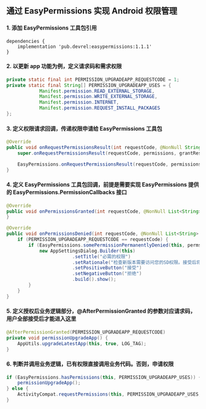 
## 通过 EasyPermissions 实现 Android 权限管理

#### 1. 添加 EasyPermissions 工具包引用

```
dependencies {
    implementation 'pub.devrel:easypermissions:1.1.1'
}
```

#### 2. 以更新 app 功能为例，定义请求码和需求权限

```java
private static final int PERMISSION_UPGRADEAPP_REQUESTCODE = 1;
private static final String[] PERMISSION_UPGRADEAPP_USES = {
            Manifest.permission.READ_EXTERNAL_STORAGE, 
            Manifest.permission.WRITE_EXTERNAL_STORAGE, 
            Manifest.permission.INTERNET, 
            Manifest.permission.REQUEST_INSTALL_PACKAGES
};
```

#### 3. 定义权限请求回调，传递权限申请给 EasyPermissions 工具包

```java
@Override
public void onRequestPermissionsResult(int requestCode, @NonNull String[] permissions, @NonNull int[] grantResults) {
    super.onRequestPermissionsResult(requestCode, permissions, grantResults);

    EasyPermissions.onRequestPermissionsResult(requestCode, permissions, grantResults, this);
}
```

#### 4. 定义 EasyPermissions 工具包回调，前提是需要实现 EasyPermissions 提供的 EasyPermissions.PermissionCallbacks 接口

```java
@Override
public void onPermissionsGranted(int requestCode, @NonNull List<String> perms) {
}

@Override
public void onPermissionsDenied(int requestCode, @NonNull List<String> perms) {
    if (PERMISSION_UPGRADEAPP_REQUESTCODE == requestCode) {
        if (EasyPermissions.somePermissionPermanentlyDenied(this, perms)) {
            new AppSettingsDialog.Builder(this)
                        .setTitle("必需的权限")
                        .setRationale("检查新版本需要访问您的SD权限。接受后将进入系统设置，请修改SD权限为可用。")
                        .setPositiveButton("接受")
                        .setNegativeButton("拒绝")
                        .build().show();
        }
    }
}
```

#### 5. 定义授权后业务逻辑部分，@AfterPermissionGranted 的参数对应请求码，用户全部接受后才能进入这里

```java
@AfterPermissionGranted(PERMISSION_UPGRADEAPP_REQUESTCODE)
private void permissionUpgradeApp() {
    AppUtils.upgradeLatestApp(this, true, LOG_TAG);
}
```

#### 6. 判断并调用业务逻辑，已有权限直接调用业务代码。否则，申请权限

```java
if (EasyPermissions.hasPermissions(this, PERMISSION_UPGRADEAPP_USES)) {
    permissionUpgradeApp();
} else {
    ActivityCompat.requestPermissions(this, PERMISSION_UPGRADEAPP_USES, PERMISSION_UPGRADEAPP_REQUESTCODE);
}
```

